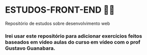 # ESTUDOS-FRONT-END :woman_technologist:
Repositório de estudos sobre desenvolvimento web

### Irei usar este repositório para adicionar exercícios feitos baseados em video aulas do curso em vídeo com o prof Gustavo Guanabara.
